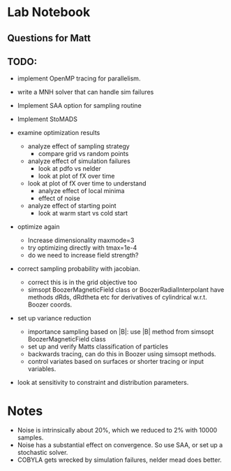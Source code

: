 
# Lab Notebook

## Questions for Matt




## TODO:
- implement OpenMP tracing for parallelism.
- write a MNH solver that can handle sim failures
- Implement SAA option for sampling routine
- Implement StoMADS

- examine optimization results 
  - analyze effect of sampling strategy 
    - compare grid vs random points
  - analyze effect of simulation failures
    - look at pdfo vs nelder 
    - look at plot of fX over time
  - look at plot of fX over time to understand
    - analyze effect of local minima
    - effect of noise
  - analyze effect of starting point
    - look at warm start vs cold start
- optimize again
  - Increase dimensionality maxmode=3
  - try optimizing directly with tmax=1e-4
  - do we need to increase field strength?

- correct sampling probability with jacobian.
  - correct this is in the grid objective too
  - simsopt BoozerMagneticField class or BoozerRadialInterpolant have methods
    dRds, dRdtheta etc for derivatives of cylindrical w.r.t. Boozer coords.
- set up variance reduction
  - importance sampling based on |B|: use |B| method from simsopt BoozerMagneticField class
  - set up and verify Matts classification of particles
  - backwards tracing, can do this in Boozer using simsopt methods.
  - control variates based on surfaces or shorter tracing or input variables.
- look at sensitivity to constraint and distribution parameters.

# Notes
- Noise is intrinsically about 20%, which we reduced to 2% with 10000 samples.
- Noise has a substantial effect on convergence. So use SAA, or set up a stochastic solver.
- COBYLA gets wrecked by simulation failures, nelder mead does better.

